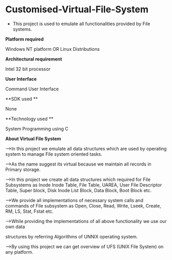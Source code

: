 # Customised-Virtual-File-System

- This project is used to emulate all functionalities provided by File systems.

**Platform required**

Windows NT platform OR Linux Distributions

**Architectural requirement**

Intel 32 bit processor

**User Interface**

Command User Interface

**SDK used **

None

**Technology used **

System Programming using C

**About Virtual File System**

-->In this project we emulate all data structures which are used by operating system to manage File system oriented tasks.

-->As the name suggest its virtual because we maintain all records in Primary storage.

-->In this project we create all data structures which required for File Subsystems as Inode Inode Table, File Table, UAREA, User File Descriptor Table, Super block, Disk Inode List Block, Data Block, Boot Block etc.

-->We provide all implementations of necessary system calls and commands of File
subsystem as Open, Close, Read, Write, Lseek, Create, RM, LS, Stat, Fstat etc.

-->While providing the implementations of all above functionality we use our own data

structures by referring Algorithms of UNNIX operating system.

-->By using this project we can get overview of UFS (UNIX File System) on any platform.
